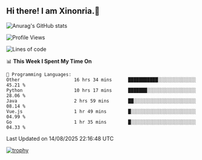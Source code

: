 ## Hi there! I am Xinonria.👋

![Anurag's GitHub stats](https://status-git-main-xinonrias-projects-f26540e3.vercel.app/api?username=xinonria&hide=stars,issues)

<!--START_SECTION:waka-->
![Profile Views](http://img.shields.io/badge/Profile%20Views-0-blue)

![Lines of code](https://img.shields.io/badge/From%20Hello%20World%20I%27ve%20Written-6.5%20million%20lines%20of%20code-blue)

📊 **This Week I Spent My Time On** 

```text
💬 Programming Languages: 
Other                    16 hrs 34 mins      ███████████░░░░░░░░░░░░░░   45.21 % 
Python                   10 hrs 17 mins      ███████░░░░░░░░░░░░░░░░░░   28.06 % 
Java                     2 hrs 59 mins       ██░░░░░░░░░░░░░░░░░░░░░░░   08.14 % 
Vue.js                   1 hr 49 mins        █░░░░░░░░░░░░░░░░░░░░░░░░   04.99 % 
Go                       1 hr 35 mins        █░░░░░░░░░░░░░░░░░░░░░░░░   04.33 % 
```


 Last Updated on 14/08/2025 22:16:48 UTC
<!--END_SECTION:waka-->

<!--
**xinonria/xinonria** is a ✨ _special_ ✨ repository because its `README.md` (this file) appears on your GitHub profile.

Here are some ideas to get you started:

- 🔭 I’m currently working on ...
- 🌱 I’m currently learning ...
- 👯 I’m looking to collaborate on ...
- 🤔 I’m looking for help with ...
- 💬 Ask me about ...
- 📫 How to reach me: ...
- 😄 Pronouns: ...
- ⚡ Fun fact: ...
-->

[![trophy](https://github-profile-trophy.vercel.app/?username=xinonria&theme=onedark)](https://github.com/ryo-ma/github-profile-trophy)
